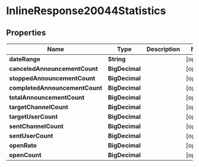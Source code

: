

# InlineResponse20044Statistics


## Properties

Name | Type | Description | Notes
------------ | ------------- | ------------- | -------------
**dateRange** | **String** |  |  [optional]
**canceledAnnouncementCount** | **BigDecimal** |  |  [optional]
**stoppedAnnouncementCount** | **BigDecimal** |  |  [optional]
**completedAnnouncementCount** | **BigDecimal** |  |  [optional]
**totalAnnouncementCount** | **BigDecimal** |  |  [optional]
**targetChannelCount** | **BigDecimal** |  |  [optional]
**targetUserCount** | **BigDecimal** |  |  [optional]
**sentChannelCount** | **BigDecimal** |  |  [optional]
**sentUserCount** | **BigDecimal** |  |  [optional]
**openRate** | **BigDecimal** |  |  [optional]
**openCount** | **BigDecimal** |  |  [optional]



